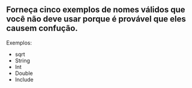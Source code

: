 ## Forneça cinco exemplos de nomes válidos que você não deve usar porque é provável que eles causem confução.

Exemplos:
- sqrt
- String
- Int
- Double
- Include
